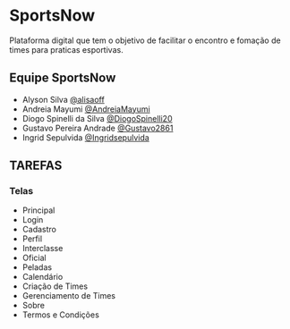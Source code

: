 # SportsNow
Plataforma digital que tem o objetivo de facilitar o encontro e fomação de times para praticas esportivas.
## Equipe SportsNow
- Alyson Silva [@alisaoff](https://github.com/alisaoff)
- Andreia Mayumi [@AndreiaMayumi](https://github.com/AndreiaMayumi)
- Diogo Spinelli da Silva [@DiogoSpinelli20](https://github.com/DiogoSpinelli20) 
- Gustavo Pereira Andrade [@Gustavo2861](https://github.com/Gustavo2861)
- Ingrid Sepulvida [@Ingridsepulvida](https://github.com/Ingridsepulvida)


## TAREFAS

### Telas
- Principal
- Login
- Cadastro
- Perfil
- Interclasse
- Oficial
- Peladas
- Calendário
- Criação de Times
- Gerenciamento de Times
- Sobre
- Termos e Condições
